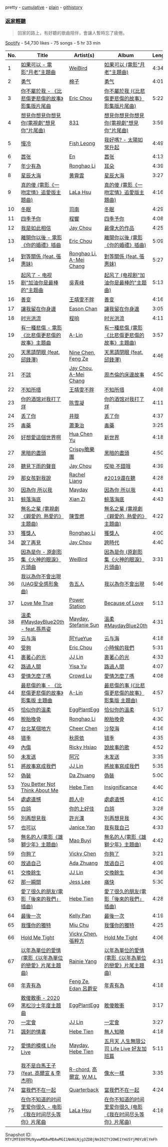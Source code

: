 pretty - [cumulative](/playlists/cumulative/37i9dQZF1DX74DDhiuyXIl.md) - [plain](/playlists/plain/37i9dQZF1DX74DDhiuyXIl) - [githistory](https://github.githistory.xyz/mackorone/spotify-playlist-archive/blob/main/playlists/plain/37i9dQZF1DX74DDhiuyXIl)

### [返家輕聽](https://open.spotify.com/playlist/37i9dQZF1DX74DDhiuyXIl)

> 回家的路上，有好聽的歌曲陪伴，會讓人暫時忘了疲倦。

[Spotify](https://open.spotify.com/user/spotify) - 54,730 likes - 75 songs - 5 hr 33 min

| No. | Title | Artist(s) | Album | Length |
|---|---|---|---|---|
| 1 | [如果可以 \- 電影"月老"主題曲](https://open.spotify.com/track/72OVnXDzugvrCU25lMi9au) | [WeiBird](https://open.spotify.com/artist/7y3HnWCFEvWj4KM9GFSkiX) | [如果可以 \(電影"月老"主題曲\)](https://open.spotify.com/album/6CGKNcn63JbPWljHtQi1L0) | 4:34 |
| 2 | [勇气](https://open.spotify.com/track/5rY7xc2h5Imj6iFn97h8Qj) | [棉子](https://open.spotify.com/artist/6Y4Ur76H9vh8gw4QADaUKp) | [勇气](https://open.spotify.com/album/0CVoVI7UnycE7lcKcKqoeU) | 4:01 |
| 3 | [你不屬於我 \- 《比悲傷更悲傷的故事》影集版片尾曲](https://open.spotify.com/track/5Y47GrCrjQY44qFv8Gt0Gm) | [Eric Chou](https://open.spotify.com/artist/5fEQLwq1BWWQNR8GzhOIvi) | [你不屬於我 \(《比悲傷更悲傷的故事》影集版片尾曲\)](https://open.spotify.com/album/6tsPH97HyxcVfg5mEtOGdv) | 5:22 |
| 4 | [想見你想見你想見你\(電視劇"想見你"片尾曲\)](https://open.spotify.com/track/69zgyr5HVKdInjeKpq1qHa) | [831](https://open.spotify.com/artist/3TtgOeQcNkf9WVDA4xPBJM) | [想見你想見你想見你\(電視劇"想見你"片尾曲\)](https://open.spotify.com/album/44M14sRDzNZBtfaSH9Au3i) | 3:59 |
| 5 | [慢冷](https://open.spotify.com/track/3NNDJfWMGHuNpvHWTImmlW) | [Fish Leong](https://open.spotify.com/artist/3aIDSTKS9yH745GUQBxDcS) | [我好嗎? \- 太陽如常升起](https://open.spotify.com/album/13EgeVmtvcqQIdJJix6QzM) | 4:49 |
| 6 | [嚣张](https://open.spotify.com/track/78mWZg7F2XRlOr50Z2rKyv) | [En](https://open.spotify.com/artist/1SZdTuxme3mOk0D9pUFrET) | [嚣张](https://open.spotify.com/album/5mW7p3W0I2ZG5pEPdUsfMM) | 4:13 |
| 7 | [年少有為](https://open.spotify.com/track/6XY80Ofqd8j0SGiEdRLwCp) | [Ronghao Li](https://open.spotify.com/artist/0rTP0x4vRFSDbhtqcCqc8K) | [耳朵](https://open.spotify.com/album/0EcIAelkxuOa5hc3XvxyXy) | 4:39 |
| 8 | [星辰大海](https://open.spotify.com/track/47O6EPP78iQOOma2OVsYwS) | [黄霄雲](https://open.spotify.com/artist/4vcc1VAbvzJjbMTsPYL6OU) | [星辰大海](https://open.spotify.com/album/6TMqv3zCwNxM8JbNeUpk4P) | 3:27 |
| 9 | [真的傻 \(電影《一吻定情》追愛版主題曲\)](https://open.spotify.com/track/7mCr6Rn5jx04Fisvts97Z3) | [LaLa Hsu](https://open.spotify.com/artist/3dI4Io8XE33J2o04ZwjR0Y) | [真的傻 \(電影《一吻定情》追愛版主題曲\)](https://open.spotify.com/album/1kwz2DPjIizXiCnWz6ru2s) | 4:16 |
| 10 | [冬眠](https://open.spotify.com/track/5bplR1ESzNn6Q7RlFQIvhd) | [司南](https://open.spotify.com/artist/0xftsXB7VnOwibMhupkamE) | [冬眠](https://open.spotify.com/album/17vIhNNAkiUQaaiKTiM3SK) | 4:29 |
| 11 | [四季予你](https://open.spotify.com/track/4BGkSCrjiLao1bpibNptTD) | [程響](https://open.spotify.com/artist/7nKA1c1Qn6nI0XA8yburf3) | [四季予你](https://open.spotify.com/album/25IglxVmbGUl92NJZ0Pvo9) | 4:08 |
| 12 | [我是如此相信](https://open.spotify.com/track/3BpiSlF0Z4CZQxcObv7erK) | [Jay Chou](https://open.spotify.com/artist/2elBjNSdBE2Y3f0j1mjrql) | [最偉大的作品](https://open.spotify.com/album/1rBr9FeLlp5ueSKtE89FZa) | 4:25 |
| 13 | [離開你以後 \- 電影《你的婚禮》插曲](https://open.spotify.com/track/4cSCMlCcY65zlz1ZPhqsCe) | [Eric Chou](https://open.spotify.com/artist/5fEQLwq1BWWQNR8GzhOIvi) | [離開你以後 \(電影《你的婚禮》插曲\)](https://open.spotify.com/album/5CPLcd9fvDNZz4xkAuoovk) | 5:09 |
| 14 | [對等關係 \(feat\. 張惠妹\)](https://open.spotify.com/track/4PMakIBWXujbe2MIsuZtOc) | [Ronghao Li](https://open.spotify.com/artist/0rTP0x4vRFSDbhtqcCqc8K), [A\-Mei Chang](https://open.spotify.com/artist/6noxsCszBEEK04kCehugOp) | [對等關係 \(feat\. 張惠妹\)](https://open.spotify.com/album/5gFrWCYLmqUyxCSQz58WC2) | 5:27 |
| 15 | [起风了 \- 电视剧"加油你是最棒的"主题曲](https://open.spotify.com/track/5ZiMscIUd9Gozq4JFPnlJQ) | [吳青峰](https://open.spotify.com/artist/5a5vu4RzsAHdKN0aYyblZ8) | [起风了 \(电视剧"加油你是最棒的"主题曲\)](https://open.spotify.com/album/1ETGJpJwupn8IEv4XYxcE7) | 5:13 |
| 16 | [善变](https://open.spotify.com/track/5FbpI2aBM8p90u6qpVxODT) | [王靖雯不胖](https://open.spotify.com/artist/2OHIX1YycLScAj1OkgW4Ff) | [善变](https://open.spotify.com/album/6sHtsu8AbLriin7czP6r4L) | 4:16 |
| 17 | [讓我留在你身邊](https://open.spotify.com/track/07MNtfddtgCo6VrUm3O9dw) | [Eason Chan](https://open.spotify.com/artist/2QcZxAgcs2I1q7CtCkl6MI) | [讓我留在你身邊](https://open.spotify.com/album/0f3fXdmKfX0cDRweUH37e7) | 3:05 |
| 18 | [时光洪流](https://open.spotify.com/track/05yDoVDvARdRQCzDNNd6a1) | [程响](https://open.spotify.com/artist/0EZ1dmFa27KXSwDwcZKT1O) | [时光洪流](https://open.spotify.com/album/4BXBO9Tqn43erEulVz5rNz) | 4:11 |
| 19 | [有一種悲傷 \- 電影《比悲傷更悲傷的故事》主題曲](https://open.spotify.com/track/3ayrHkyorPEpeOBvZ76SwG) | [A\-Lin](https://open.spotify.com/artist/28gf2piFx6cAKOMIwcky5a) | [有一種悲傷 \(電影《比悲傷更悲傷的故事》主題曲\)](https://open.spotify.com/album/68NAOLFISOsBsyMLA2fUPf) | 3:57 |
| 20 | [天黑請閉眼 \(feat\. 邱鋒澤\)](https://open.spotify.com/track/0bIbgooxvBkww2ZGeu8VMR) | [Nine Chen](https://open.spotify.com/artist/4MMQmzYiUiuD8VwjrJu3v6), [Feng Ze](https://open.spotify.com/artist/6QYehwA9q6UQEMs1Vak0uy) | [天黑請閉眼 \(feat\. 邱鋒澤\)](https://open.spotify.com/album/4Rx7JsvDZWfL07FV9qchPX) | 4:46 |
| 21 | [不該](https://open.spotify.com/track/7LyCtbxher5m97MImn5M3l) | [Jay Chou](https://open.spotify.com/artist/2elBjNSdBE2Y3f0j1mjrql), [A\-Mei Chang](https://open.spotify.com/artist/6noxsCszBEEK04kCehugOp) | [周杰倫的床邊故事](https://open.spotify.com/album/5clrYp291Dg0XL6rgvOgoB) | 4:50 |
| 22 | [不知所措](https://open.spotify.com/track/4BKKdyNzudNKscbKt3Sb9i) | [王靖雯不胖](https://open.spotify.com/artist/2OHIX1YycLScAj1OkgW4Ff) | [不知所措](https://open.spotify.com/album/4ivt28CRmnStMCm7p3MtSa) | 4:08 |
| 23 | [你的酒馆对我打了烊](https://open.spotify.com/track/6FurM8spY6gzyPF1yUuXwX) | [陈雪凝](https://open.spotify.com/artist/7hhBMsiz3xH2GHj7tbRpgW) | [你的酒馆对我打了烊](https://open.spotify.com/album/2TwPjdqlFBNjR2qrFHnYWL) | 4:11 |
| 24 | [丢了你](https://open.spotify.com/track/1gIAq5bVQhn71cYmX9r22f) | [井胧](https://open.spotify.com/artist/7vUl41Mg2BGkAWQcK6ptJ2) | [丢了你](https://open.spotify.com/album/1bjAIaCl5ZubV2nErI6zLb) | 4:37 |
| 25 | [毒藥](https://open.spotify.com/track/34YwC7hZlGeIyIZGir8WHE) | [蕭秉治](https://open.spotify.com/artist/0Ej4GfzIcW3dWP0rC5d4x1) | [毒藥](https://open.spotify.com/album/49FXdUp7VMFszWjZSHlvWc) | 3:25 |
| 26 | [好想愛這個世界啊](https://open.spotify.com/track/7dcP3dkBK2SEplkgIZlwix) | [Hua Chen Yu](https://open.spotify.com/artist/7v7bP8NfcMYh4sDADEAy6Z) | [新世界](https://open.spotify.com/album/63odMEqIm4IMVGav51VG1k) | 4:18 |
| 27 | [黑暗的盡頭](https://open.spotify.com/track/0n6Cn6pByPTwBkMTw7KQkX) | [Crispy脆樂團](https://open.spotify.com/artist/5AO5nzx14PfLNfVgYVd0rw) | [黑暗的盡頭](https://open.spotify.com/album/4ZRMDljMgqg3ZtpL4KtfVP) | 4:50 |
| 28 | [聽見下雨的聲音](https://open.spotify.com/track/0nt1LAZjaTjrf30S8hdRDU) | [Jay Chou](https://open.spotify.com/artist/2elBjNSdBE2Y3f0j1mjrql) | [哎呦 不錯哦](https://open.spotify.com/album/1aYDr6muZPmwYvstDnIbeH) | 4:39 |
| 29 | [那女孩對我說](https://open.spotify.com/track/5Gip2UwE4f8L4MQWsvcvfA) | [Rachel Liang](https://open.spotify.com/artist/4rdSHzO4enUlVxdQeHPGTp) | [\#2019還在聽](https://open.spotify.com/album/0687JPYolanYGONrSkOZtK) | 4:28 |
| 30 | [因為你 所以我](https://open.spotify.com/track/3oRP6yGs5d0kFpGRRzzaS8) | [Mayday](https://open.spotify.com/artist/16s0YTFcyjP4kgFwt7ktrY) | [因為你 所以我](https://open.spotify.com/album/0bLc2MyuEEP8eiMnd6v5Rt) | 4:41 |
| 31 | [鲸落海底](https://open.spotify.com/track/6SCJVKQdBc4KDDCafZ4S8p) | [Xian Zi](https://open.spotify.com/artist/2CBuGdj5Nmgx1VfrgLnGoJ) | [鲸落海底](https://open.spotify.com/album/7dHNvUWY9c3nix7Stp8zMy) | 4:43 |
| 32 | [無名之輩 \(電視劇《親愛的, 熱愛的》主題曲\)](https://open.spotify.com/track/4t6xJufZtFgVb0fbjCnWNv) | [陳雪燃](https://open.spotify.com/artist/4S60pJTRGN6LLZsJb7f4Of) | [無名之輩 \(電視劇《親愛的, 熱愛的》主題曲\)](https://open.spotify.com/album/25SPilLsgRVlEgDzbH6KcV) | 4:22 |
| 33 | [獲獎人](https://open.spotify.com/track/5s8u5uW7zXvWfes7xh0Gr8) | [Ronghao Li](https://open.spotify.com/artist/0rTP0x4vRFSDbhtqcCqc8K) | [獲獎人](https://open.spotify.com/album/03o1FOmIQdIOjgSnj93RFb) | 4:00 |
| 34 | [說了再見](https://open.spotify.com/track/2jlT98PnJTq5uwo8AdTpa7) | [Jay Chou](https://open.spotify.com/artist/2elBjNSdBE2Y3f0j1mjrql) | [跨時代](https://open.spotify.com/album/4cj9Li1HSSvRGEXsDU46dS) | 4:40 |
| 35 | [因為是你 \- 原創影集《火神的眼淚》片頭曲](https://open.spotify.com/track/0TqOMBOKodVMnr1NgMwOt7) | [WeiBird](https://open.spotify.com/artist/7y3HnWCFEvWj4KM9GFSkiX) | [因為是你 \(原創影集《火神的眼淚》片頭曲\)](https://open.spotify.com/album/5YSunwRv17InUanAfwwHhr) | 3:31 |
| 36 | [我以為你不會出現 \(UAG安全感形象曲\)](https://open.spotify.com/track/20OrMs4eAhIHyG82wHaGy0) | [告五人](https://open.spotify.com/artist/6xErgeZYatiaQ36SB5bvi8) | [我以為你不會出現](https://open.spotify.com/album/6jCdDLLM1EH24grt1rqmIQ) | 5:46 |
| 37 | [Love Me True](https://open.spotify.com/track/6vuxvUXRXUvsMDDx9bGphD) | [Power Station](https://open.spotify.com/artist/6zCAdMK7SVxKyGMnAc26Cy) | [Because of Love](https://open.spotify.com/album/6x1tyJxeLAr4ga3SxwFy91) | 5:13 |
| 38 | [溫柔 \#MaydayBlue20th \- feat.孫燕姿](https://open.spotify.com/track/40fcXSuSb80MekMZM1ei2J) | [Mayday](https://open.spotify.com/artist/16s0YTFcyjP4kgFwt7ktrY), [Stefanie Sun](https://open.spotify.com/artist/0SIXZXJCAhNU8sxK0qm7hn) | [溫柔 \#MaydayBlue20th](https://open.spotify.com/album/0hFNgUJRgBphC1NBJaZGI3) | 4:31 |
| 39 | [云与海](https://open.spotify.com/track/391EmQt63uXH2dkY5ji3Q9) | [阿YueYue](https://open.spotify.com/artist/1QLBXKM5GCpyQQSVMNZqrZ) | [云与海](https://open.spotify.com/album/2MZWFjLhnd8FiRPxkgKeTk) | 4:18 |
| 40 | [受夠](https://open.spotify.com/track/5JLLWtgBLRxpd4MRkGAm74) | [Eric Chou](https://open.spotify.com/artist/5fEQLwq1BWWQNR8GzhOIvi) | [小時候的我們](https://open.spotify.com/album/2GaVDyAX5sgrX5CuWxRhZm) | 5:31 |
| 41 | [裹著心的光](https://open.spotify.com/track/4qasQt2JsuBK8ZwERwuAZO) | [JJ Lin](https://open.spotify.com/artist/7Dx7RhX0mFuXhCOUgB01uM) | [裹著心的光](https://open.spotify.com/album/5Ahq8CVYewyMVVjIcHgqUO) | 4:33 |
| 42 | [路過人間](https://open.spotify.com/track/03UChw9aTMMe4VtF2rSEXe) | [Yisa Yu](https://open.spotify.com/artist/75CM5fojYdKYD0xYSFh22Z) | [路過人間](https://open.spotify.com/album/1ReLs42i1FgChCUqurgmhc) | 4:07 |
| 43 | [愛情怎麼了嗎](https://open.spotify.com/track/5ZaPc3ILOQT4Qc26AZe9od) | [Crowd Lu](https://open.spotify.com/artist/2JBUyLiFvpFPWdZGqIGYLD) | [愛情怎麼了嗎](https://open.spotify.com/album/16SRsxQho3RdwRnFIQlE40) | 4:08 |
| 44 | [最悲傷的事 \- 《比悲傷更悲傷的故事》影集版 主題曲](https://open.spotify.com/track/1uFmbLzPHHoweD5HEKg240) | [A\-Lin](https://open.spotify.com/artist/28gf2piFx6cAKOMIwcky5a) | [最悲傷的事 \(《比悲傷更悲傷的故事》影集版 主題曲\)](https://open.spotify.com/album/5wwMx4hWNkUijoyTVdXwln) | 4:57 |
| 45 | [恰似你的溫柔](https://open.spotify.com/track/1a0qZKszfpB8tJRFLXMqpj) | [EggPlantEgg](https://open.spotify.com/artist/6g641431O1Xkl7HAs2yFEg) | [恰似你的溫柔](https://open.spotify.com/album/5T8kukxNxN2tEucny5xt66) | 5:17 |
| 46 | [脫胎換骨](https://open.spotify.com/track/3KMozKCYJDSNJ53paNEIXk) | [Ronghao Li](https://open.spotify.com/artist/0rTP0x4vRFSDbhtqcCqc8K) | [脫胎換骨](https://open.spotify.com/album/0nkgECpB80bkATzGsvvFI7) | 4:30 |
| 47 | [台北某個地方](https://open.spotify.com/track/3LQ0RDsFVMYrUfPYOgncCh) | [Cheer Chen](https://open.spotify.com/artist/4m0xrEWYU0yCUFMaga015T) | [沙發海](https://open.spotify.com/album/47gZvbKIMWIHFLOXnxhUZA) | 4:16 |
| 48 | [错季](https://open.spotify.com/track/32x37nnNt5wydXcWPmk1BC) | [秋原依](https://open.spotify.com/artist/7pCF52SusLNHi4n0cKlaMB) | [错季](https://open.spotify.com/album/5MeSqQUVQBstvgrpOLiUbX) | 4:35 |
| 49 | [內傷](https://open.spotify.com/track/6tIaVtOWhsJhOYT81hioxk) | [Ricky Hsiao](https://open.spotify.com/artist/0E6oEhZZtQvj811iXQFLrB) | [說故事的歌](https://open.spotify.com/album/2OcafcgIRbdMhbAKjrYRVB) | 4:52 |
| 50 | [未发送](https://open.spotify.com/track/0IKt70sonEjlSzcMEjdFYo) | [阿冗](https://open.spotify.com/artist/7sD5pBZNNSDMfiF2BvRem7) | [未发送](https://open.spotify.com/album/1Ez536BFu6IGYAe9HMKMoh) | 3:35 |
| 51 | [將故事寫成我們](https://open.spotify.com/track/3Vl7IqSQsAsfScssywTDny) | [JJ Lin](https://open.spotify.com/artist/7Dx7RhX0mFuXhCOUgB01uM) | [將故事寫成我們](https://open.spotify.com/album/1HfahU2Hx8p8jq9IHkD4Mq) | 5:35 |
| 52 | [偽裝](https://open.spotify.com/track/53455JJQIRhArHbF2XA7s9) | [Da Zhuang](https://open.spotify.com/artist/0JvihWUI0PyC4sEJGVwrAg) | [偽裝](https://open.spotify.com/album/1LkriYhUsulFbEL8t2fBc3) | 5:00 |
| 53 | [You Better Not Think About Me](https://open.spotify.com/track/0mpo3w2SHXb3rsfepeG5Pr) | [Hebe Tien](https://open.spotify.com/artist/14bJhryXGk6H6qlGzwj3W5) | [Insignificance](https://open.spotify.com/album/1iD3lBhC6wCUgqNTIMEidj) | 4:40 |
| 54 | [處處遺憾](https://open.spotify.com/track/6vcl5gHFcDmGnioPoHBxER) | [颜人中](https://open.spotify.com/artist/5PNcqs6EtD6gSXgUiiJIUU) | [處處遺憾](https://open.spotify.com/album/6pCW8bXJ2lt3QBU5dFXGdu) | 4:10 |
| 55 | [白鸽](https://open.spotify.com/track/0qrzbXs43YrxdaSAhLUA5v) | [你的上好佳](https://open.spotify.com/artist/1k06YlN2x0BDLE7EeBpGap) | [白鸽](https://open.spotify.com/album/2xtp5cx9nv9lJ4r6xhDLgV) | 3:28 |
| 56 | [別再想見我](https://open.spotify.com/track/7xv1df9mhiy8JyPvaUW61f) | [許光漢](https://open.spotify.com/artist/3hhUgkTf3fFYGogFMbV5Wv) | [別再想見我](https://open.spotify.com/album/0wH1j5vCOautchAN4S6DbX) | 4:30 |
| 57 | [也可以](https://open.spotify.com/track/3dAi45j46EoBEd0UVoalcf) | [Janice Yan](https://open.spotify.com/artist/3r5bFY2H54Y0YGIDzAo1xp) | [我有我自己](https://open.spotify.com/album/38NZBdDb6cgyMrYPsF8sSt) | 4:33 |
| 58 | [無名的人\(電影《雄獅少年》主題曲\)](https://open.spotify.com/track/72kP6AJqsEeSLkO640Tu7F) | [Mao Buyi](https://open.spotify.com/artist/6gvSKE72vF6N20LfBqrDmm) | [無名的人\(電影《雄獅少年》主題曲\)](https://open.spotify.com/album/5ksD6oRRGRd1zr4vW7bB7g) | 4:42 |
| 59 | [你夠了](https://open.spotify.com/track/5vJ2Hw5FQShQIpyDqgQlCR) | [Vicky Chen](https://open.spotify.com/artist/01u3qI3xMGFvktXyRSMGRZ) | [你夠了](https://open.spotify.com/album/0aBj80EllGcejy9XcavrtZ) | 3:21 |
| 60 | [放過自己](https://open.spotify.com/track/1AVYznIek3SoK9xSAsnAuH) | [Ada Zhuang](https://open.spotify.com/artist/42l9R70OWvywz9JN9DCVOM) | [放過自己](https://open.spotify.com/album/4JbsUHHIczczvvAPh137S8) | 4:09 |
| 61 | [交換餘生](https://open.spotify.com/track/4daA20tBusVX29bUWgd8Dw) | [JJ Lin](https://open.spotify.com/artist/7Dx7RhX0mFuXhCOUgB01uM) | [交換餘生](https://open.spotify.com/album/01m6dzbrm0kl8SmEqWoac6) | 4:36 |
| 62 | [那一瞬間](https://open.spotify.com/track/0DHbVRD1gGwinQ38FtJGIx) | [Jess Lee](https://open.spotify.com/artist/02Cz717BTulFiQXUuIXH6n) | [痛快](https://open.spotify.com/album/5fPY9JLLnYDO0Qq579u844) | 5:30 |
| 63 | [愛了很久的朋友\(電影「後來的我們」插曲\)](https://open.spotify.com/track/2CTAAr1Hd21pEvyjxUHHGC) | [Hebe Tien](https://open.spotify.com/artist/14bJhryXGk6H6qlGzwj3W5) | [愛了很久的朋友\(電影「後來的我們」插曲\)](https://open.spotify.com/album/5eBBWj4R69YZ0WSajD1YWw) | 4:28 |
| 64 | [最後一次](https://open.spotify.com/track/11W5Rb3oJgdsjVjbSIRYA9) | [Kelly Pan](https://open.spotify.com/artist/2hJxcuFTgP89GdmCVXfXyi) | [最後一次](https://open.spotify.com/album/1Kk3DZ5m4U8hyswoyvnaJo) | 4:19 |
| 65 | [我懂你的獨特](https://open.spotify.com/track/46x0cqQBjOT1T16N6XTGwm) | [Miu Chu](https://open.spotify.com/artist/06KOetaeFEz0gabCnqvCxz) | [我懂你的獨特](https://open.spotify.com/album/44L1wbLh5ZwXqOQMAs78BT) | 4:25 |
| 66 | [Hold Me Tight](https://open.spotify.com/track/18U6DzjWgoMMYg14kJxCMu) | [Vicky Chen](https://open.spotify.com/artist/01u3qI3xMGFvktXyRSMGRZ), [張粹方](https://open.spotify.com/artist/7oBIFoqEP2zwnJa2HL6h0l) | [Hold Me Tight](https://open.spotify.com/album/72vVTzqoBOdbJDkZZmVmgd) | 4:06 |
| 67 | [以年為單位的愛情\(電影《以年為單位的戀愛》片尾主題曲\)](https://open.spotify.com/track/5f939ccwoOJXxU2Sj6RxU4) | [Rainie Yang](https://open.spotify.com/artist/0MEchSWR9pJvw1S5CV3Kuk) | [以年為單位的愛情\(電影《以年為單位的戀愛》片尾主題曲\)](https://open.spotify.com/album/7vLFjY35aHSs0xwkzCTVAR) | 4:31 |
| 68 | [年青有為](https://open.spotify.com/track/5dhzpjvwo4tkSuUS7otPoF) | [Feng Ze](https://open.spotify.com/artist/6QYehwA9q6UQEMs1Vak0uy), [Edan 呂爵安](https://open.spotify.com/artist/5jewGMrZtMNJk5OsZ61Cpo) | [年青有為](https://open.spotify.com/album/21mjvuCpLVh8tvSEFUG8Of) | 4:18 |
| 69 | [敢傻敢衝 \- 2020黑松沙士年度主題曲](https://open.spotify.com/track/3V0psPzZ73wCDh4BmM7izM) | [EggPlantEgg](https://open.spotify.com/artist/6g641431O1Xkl7HAs2yFEg) | [敢傻敢衝](https://open.spotify.com/album/3W8AXuHbge4JtOzjhmLIpo) | 3:17 |
| 70 | [一定會](https://open.spotify.com/track/2W3RHGoIiSACvtk51Ehhxi) | [JJ Lin](https://open.spotify.com/artist/7Dx7RhX0mFuXhCOUgB01uM) | [一定會](https://open.spotify.com/album/1HM6brsnjlgf9bKaGGuibb) | 3:27 |
| 71 | [諷刺的情書](https://open.spotify.com/track/77OJPbm053M9LA5Pqs2yOZ) | [Hebe Tien](https://open.spotify.com/artist/14bJhryXGk6H6qlGzwj3W5) | [無人知曉](https://open.spotify.com/album/6bCnbjqqRgcPCpJwcnoLju) | 4:18 |
| 72 | [愛情的模樣 Life Live](https://open.spotify.com/track/4b1SzvKg74EQ8ftVH0ke8Z) | [Mayday](https://open.spotify.com/artist/16s0YTFcyjP4kgFwt7ktrY), [Hebe Tien](https://open.spotify.com/artist/14bJhryXGk6H6qlGzwj3W5) | [五月天 人生無限公司 Life Live 好友加班篇](https://open.spotify.com/album/5Rfn5E0vo8RIUfWsr0B31Y) | 5:11 |
| 73 | [我不是白馬王子 \(feat\. 高爾宣 & 李杰明\)](https://open.spotify.com/track/3v9017g56OYJzBmBtSxzSi) | [R\-chord](https://open.spotify.com/artist/5XkrVVn0lQIVPkH55nbTgZ), [高爾宣](https://open.spotify.com/artist/7rrL3cuBnPUQyGIMCfyzpD), [W.M.L](https://open.spotify.com/artist/5PeVQEj4Yr0TB9CuG83dPB) | [像水一樣](https://open.spotify.com/album/1ACpdg4OuZtA5MfrK4mM5u) | 3:35 |
| 74 | [當我們不在一起](https://open.spotify.com/track/2IrxQL5LAsqdXNOkDP4sAP) | [Quarterback](https://open.spotify.com/artist/0x1cerphBlEKCJL8Mqs6y3) | [當我們不在一起](https://open.spotify.com/album/2aodkqwQyt6hPuMDMwL3Cd) | 4:24 |
| 75 | [在你不知道的时间里爱你很久 \- 电影《我在时间尽头等你》片尾曲](https://open.spotify.com/track/103IeGsEatrmA2Q4Vb1RpM) | [LaLa Hsu](https://open.spotify.com/artist/3dI4Io8XE33J2o04ZwjR0Y) | [在你不知道的时间里爱你很久 \(电影《我在时间尽头等你》片尾曲\)](https://open.spotify.com/album/3XPJqAQ3az7bQg3H5Ohr9y) | 4:18 |

Snapshot ID: `MTY2MTE0OTMzNywwMDAwMDAwMGI1NmNiNjg3ZDBjNmI0ZTY2OWE1YmU5YjM0YzBlYmFh`

